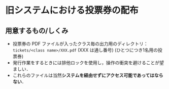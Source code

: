 # 旧システムにおける投票券の配布

## 用意するもの/しくみ

- 投票券の PDF ファイルが入ったクラス毎の出力用のディレクトリ：`tickets/<class name>/XXX.pdf` (XXX は通し番号) (ひとつにつき1名用の投票券)
- 発行作業をするときには排他ロックを使用し，操作の衝突を避けることが望ましい．
- これらのファイルは当然**システムを経由せずにアクセス可能であってはならない**．
